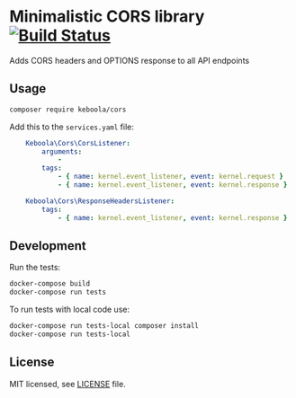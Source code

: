 # Minimalistic CORS library [![Build Status](https://dev.azure.com/keboola-dev/cors/_apis/build/status/keboola.cors?branchName=main)](https://dev.azure.com/keboola-dev/cors/_build/latest?definitionId=67&branchName=main)

Adds CORS headers and OPTIONS response to all API endpoints

## Usage
```bash
composer require keboola/cors
```

Add this to the `services.yaml` file:

```yaml
    Keboola\Cors\CorsListener:
        arguments:
            -  
        tags:
            - { name: kernel.event_listener, event: kernel.request }
            - { name: kernel.event_listener, event: kernel.response }

    Keboola\Cors\ResponseHeadersListener:
        tags:
            - { name: kernel.event_listener, event: kernel.response }
```


## Development
Run the tests:

```bash
docker-compose build
docker-compose run tests
```

To run tests with local code use:

```bash
docker-compose run tests-local composer install
docker-compose run tests-local
```

## License

MIT licensed, see [LICENSE](./LICENSE) file.
